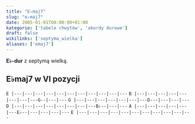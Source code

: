 ```yaml
---
title: "E♭maj7"
slug: "e♭maj7"
date: 2005-01-01T00:00:00+01:00
kategorie: ['tabele chwytów', 'akordy durowe']
draft: false
wikilinks: ['septyma_wielka']
aliases: ['emaj7']
---
```

**E♭-dur** z septymą wielką<!-- link nie odnosił się do niczego -->.

## E♭maj7 w VI pozycji

`E |---|---|---|---|---|---|---|---|---|---|---`
`B |---|---|---|---|---|---|---|---G--|---|---`
`G |---|---|---|---|---|---|---D---|---|---|---`
`D |---|---|---|---|---|---|---|---B♭--|---|---`
`A |---|---|---|---|---|---E♭--|---|---|---|---`
`E |---|---|---|---|---|---|---|---|---|---|---`


